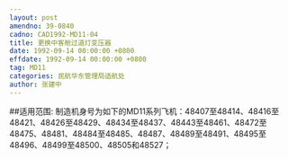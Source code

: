 ```yaml
---
layout: post
amendno: 39-0840
cadno: CAD1992-MD11-04
title: 更换中客舱过道灯变压器
date: 1992-09-14 00:00:00 +0800
effdate: 1992-09-14 00:00:00 +0800
tag: MD11
categories: 民航华东管理局适航处
author: 张建中
---
```


##适用范围:
制造机身号为如下的MD11系列飞机：48407至48414、48416至48421、48426至48429、48434至48437、48443至48461、48472至48475、48481、48484至48485、48487、48489至48491、48495至48496、48499至48500、48505和48527；

